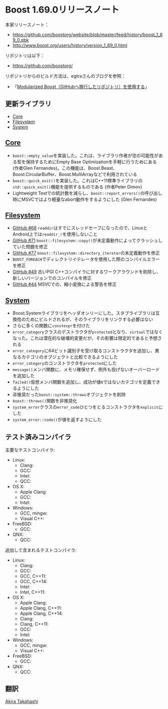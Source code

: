 # Boost 1.69.0リリースノート

本家リリースノート：

- <https://github.com/boostorg/website/blob/master/feed/history/boost_1_69_0.qbk>
- <http://www.boost.org/users/history/version_1_69_0.html>


リポジトリは以下：

- <https://github.com/boostorg/>


リポジトリからのビルド方法は、egtraさんのブログを参照：

- 「[Modularized Boost（GitHubへ移行したリポジトリ）を使用する](http://dev.activebasic.com/egtra/2013/12/03/620/)」


## 更新ライブラリ

- [Core](#core)
- [Filesystem](#filesystem)
- [System](#system)


## <a id="core" href="#core">Core</a>

- `boost::empty_value`を実装した。これは、ライブラリ作者が空の可能性がある型を保持するためにEmpty Base Optimizationを手軽に行うためにある (作者Glen Fernandes)。この機能は、Boost.Beast、Boost.CircularBuffer、Boost.MultiArrayなどで利用されている
- `boost::quick_exit()`を実装した。これはC++11標準ライブラリの`std::quick_exit()`機能を提供するものである (作者Peter Dimov)
- Lightweight Testでの統計数を減らし、`boost::report_errors()`の呼び出し時にMSVCではより軽量なabort動作をするようにした (Glen Fernandes)



## <a id="filesystem" href="#filesystem">Filesystem</a>

- [GitHub #68](https://github.com/boostorg/filesystem/pull/68) `readdir`はすでにスレッドセーフになったので、LinuxとAndroid上では`readdir_r`を使用しないこと
- [GitHub #71](https://github.com/boostorg/filesystem/pull/71) `boost::filesystem::copy()`が未定義動作によってクラッシュしていた問題を修正
- [GitHub #77](https://github.com/boostorg/filesystem/pull/77) `boost::filesystem::directory_iterator`の未定義動作を修正
- `BOOST_FOREACH`でディレクトリイテレータを使用した際のコンパイルエラーを修正
- [GitHub #49](https://github.com/boostorg/filesystem/pull/49) 古いPGI C++コンパイラに対するワークアラウンドを削除し、新しいバージョンでのコンパイルを修正
- [GitHub #44](https://github.com/boostorg/filesystem/pull/44) MSVCでの、縮小変換による警告を修正


## <a id="system" href="#system">System</a>

- Boost.Systemライブラリをヘッダオンリーにした。スタブライブラリは互換性のためにビルドされるが、そのライブラリをリンクする必要はない
- さらに多くの関数に`constexpr`を付けた
- `error_category`クラスのデストラクタが`protected`となり、`virtual`ではなくなった。これは潜在的な破壊的変更だが、その影響は限定的であると予想される
- `error_category`に64ビット識別子を受け取るコンストラクタを追加し、異なるカテゴリのオブジェクトと比較できるようにした
- `error_category`のコンストラクタを`protected`にした
- `message()`メンバ関数に、メモリ確保せず、例外も投げないオーバーロードを追加した
- `failed()`仮想メンバ関数を追加し、成功が値`0`ではないカテゴリを定義できるようにした
- 非推奨だった`boost::system::throws`オブジェクトを削除
- `boost::throws()`関数を非推奨化
- `system_error`クラスの`error_code`ひとつをとるコンストラクタを`explicit`にした
- `system_error::code()`が値を返すようにした


## テスト済みコンパイラ
主要なテストコンパイラ:

- Linux:
	- Clang:
	- GCC:
	- Intel:
	- QCC:
- OS X:
	- Apple Clang:
	- GCC:
	- Intel:
- Windows:
	- GCC, mingw:
	- Visual C++:
- FreeBSD:
	- GCC:
- QNX:
	- QCC:

追加して含まれるテストコンパイラ:

- Linux:
	- Clang:
	- GCC:
	- GCC, C++11:
	- GCC, C++14:
	- Intel:
	- Intel, C++11:
- OS X:
	- Apple Clang:
	- Apple Clang, C++11:
	- Apple Clang, C++14:
	- Clang:
	- Clang, C++11:
	- GCC:
	- Intel:
- Windows:
	- GCC, mingw:
	- Visual C++:
- FreeBSD:
	- GCC:
- QNX:
	- QCC:

## 翻訳
[Akira Takahashi](https://github.com/faithandbrave)

